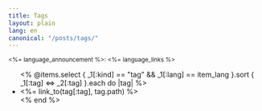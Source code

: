 ```yaml
---
title: Tags
layout: plain
lang: en
canonical: "/posts/tags/"
---
```


<nav class="post__languages languages">
  <small>
    <%= language_announcement %>: <%= language_links %>
  </small>
</nav>

<ul>
<% @items.select { _1[:kind] == "tag" && _1[:lang] == item_lang }.sort { _1[:tag] <=> _2[:tag] }.each do |tag| %>
    <li><%= link_to(tag[:tag], tag.path) %></li>
<% end %>
</ul>

